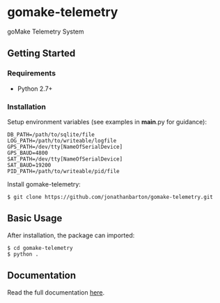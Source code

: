 # gomake-telemetry

goMake Telemetry System

## Getting Started

### Requirements

* Python 2.7+

### Installation

Setup environment variables (see examples in __main__.py for guidance):

```
DB_PATH=/path/to/sqlite/file
LOG_PATH=/path/to/writeable/logfile
GPS_PATH=/dev/tty[NameOfSerialDevice]
GPS_BAUD=4800
SAT_PATH=/dev/tty[NameOfSerialDevice]
SAT_BAUD=19200
PID_PATH=/path/to/writeable/pid/file
```

Install gomake-telemetry:

```
$ git clone https://github.com/jonathanbarton/gomake-telemetry.git
```

## Basic Usage

After installation, the package can imported:

```
$ cd gomake-telemetry
$ python .
```

## Documentation

Read the full documentation [here](http://jonathanbarton.github.io/gomake-telemetry).
